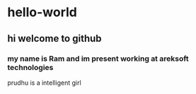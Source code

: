 # hello-world
## hi welcome to github
### my name is Ram and im present working at areksoft technologies
prudhu is a intelligent girl 
